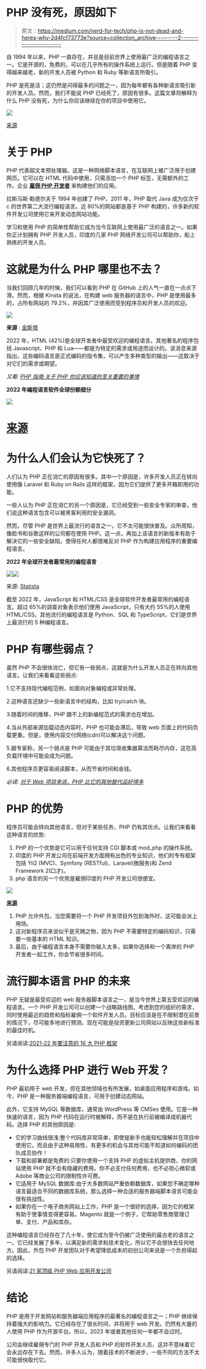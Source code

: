 # PHP 没有死，原因如下

> 原文：<https://medium.com/nerd-for-tech/php-is-not-dead-and-heres-why-2d4fcf73773e?source=collection_archive---------2----------------------->

自 1994 年以来，PHP 一直存在，并且是目前世界上使用最广泛的编程语言之一。它是开源的，免费的，可以在几乎所有的操作系统上运行。但是随着 PHP 变得越来越老，新的开发人员被 Python 和 Ruby 等新语言所吸引。

PHP 是死是活；这仍然是问得最多的问题之一，因为每年都有各种新语言吸引新的开发人员。然而，我们不能说 PHP 已经死了，原因有很多。这篇文章将解释为什么 PHP 没有死，为什么你应该继续在你的项目中使用它。

![](img/977c38136fb7d7a2f5fb161d59732f08.png)

[来源](https://www.freepik.com/free-vector/pair-programming-concept-illustration_8449769.htm#page=2&query=PHP&position=12&from_view=search&track=sph)

# 关于 PHP

PHP 代表超文本预处理器。这是一种网络脚本语言，在互联网上被广泛用于创建网页。它可以在 HTML 代码中使用，只需添加一个 PHP 标签，无需额外的工作。企业 [**雇佣 PHP 开发者**](https://www.valuecoders.com/hire-developers/hire-php-developers) 来构建他们的应用。

拉斯马斯·勒德尔夫于 1994 年创建了 PHP，2011 年，PHP 取代 Java 成为仅次于 c 的世界第二大流行编程语言。近 80%的网站都是基于 PHP 构建的，许多新的软件开发公司使用它来开发动态网站功能。

学习和使用 PHP 的简单性帮助它成为当今互联网上使用最广泛的语言之一。如果你正计划拥有 PHP 开发人员，印度的几家 PHP 网络开发公司可以帮助你，船上熟练的开发人员。

# 这就是为什么 PHP 哪里也不去？

当我们回顾几年的时候，我们可以看到 PHP 在 GitHub 上的人气一直在一点点下滑。然而，根据 Kinsta 的说法，在构建 web 服务器的语言中，PHP 是使用最多的，占所有网站的 79.2%，并因其广泛使用而受到程序员和开发人员的欢迎。

![](img/a9fcc704c82e629917bf5aa561f2758b.png)

**来源** : [金斯塔](https://kinsta.com/php-market-share/#:~:text=PHP%20is%20the%20most%20used,due%20to%20its%20widespread%20use.)

2022 年，HTML (42%)是全球开发者中最受欢迎的编程语言。其他著名的程序包括 Javascript、PHP 和 Lua——都是为特定的需求或用途而设计的。该消息来源指出，这些编码语言是正式编码的指令集，可以产生多种类型的输出——这取决于对它们的需求或期望。

*又看:* [*PHP 指南:关于 PHP 你应该知道的至关重要的事情*](https://www.valuecoders.com/blog/technology-and-apps/php-guide-vital-things-you-should-know-about-php/)

**2022 年编程语言软件全球份额细分**

![](img/1e28695f7bf3cb76bc1afa98041ed75a.png)

# [来源](https://www.statista.com/statistics/495026/programming-language-breakdown-by-industry/)

# 为什么人们会认为它快死了？

人们认为 PHP 正在消亡的原因有很多。其中一个原因是，许多开发人员正在转向使用像 Laravel 和 Ruby on Rails 这样的框架，因为它们提供了更多开箱即用的功能。

一些人认为 PHP 正在消亡的另一个原因是，它已经受到一些安全专家的审查，他们说这种语言包含可以被黑客利用的安全漏洞。

然而，尽管 PHP 是世界上最流行的语言之一，它不太可能很快普及。众所周知，像脸书和谷歌这样的公司都在使用 PHP。这一点，再加上该语言的新版本有助于解决它的一些安全缺陷，使得任何人都很难反对 PHP 作为构建应用程序的重要编程语言。

**2022 年全球开发者最常用的编程语言**

![](img/bd43d96fb8d42e758af04c91f8d3b12c.png)![](img/a14b40509687b425df6c5ae3e6585eea.png)

来源: [Statista](https://www.statista.com/statistics/793628/worldwide-developer-survey-most-used-languages/)

截至 2022 年，JavaScript 和 HTML/CSS 是全球软件开发者最常用的编程语言。超过 65%的调查对象表示他们使用 JavaScript，只有大约 55%的人使用 HTML/CSS。其他流行的编程语言是 Python、SQL 和 TypeScript，它们是世界上最流行的 5 种编程语言。

# PHP 有哪些弱点？

虽然 PHP 不会很快消亡，但它有一些弱点，这就是为什么开发人员正在转向其他语言。让我们来看看这些弱点:

1.它不支持现代编程范例，如面向对象编程或异常处理。

2.这种语言还缺少一些新语言中的结构，比如 try/catch 块。

3.随着时间的推移，PHP 跟不上的新编程范式的需求也在增加。

4.当从外部来源加载动态内容时，PHP 也可能会滞后，导致 web 页面上的代码负载更重。但是，使用内容交付网络(cdn)可以解决这个问题。

5.据专家称，另一个弱点是 PHP 可能由于其垃圾收集器算法而耗尽内存，这在高负载环境中可能会成为问题。

6.其他程序员更容易阅读脚本，从而节省时间和金钱。

*必读:* [*对于 Web 项目来说，PHP 比它的其他替代品好得多*](https://www.valuecoders.com/blog/technology-and-apps/how-is-php-better-than-its-other-alternatives-for-web-projects/)

# PHP 的优势

程序员可能会转向其他语言，但对于某些任务，PHP 仍有其优点。让我们来看看这种语言的优势:

1.  PHP 的一个优势是它可以用于任何支持 CGI 脚本或 mod_php 的操作系统。
2.  印度的 PHP 开发公司在前端开发方面拥有出色的专业知识，他们的专有框架包括 Yii2 (MVC)、Symfony (RESTful)、Laravel(微服务)和 Zend Framework 2(口才)。
3.  php 语言的另一个优势是雇佣印度的 PHP 开发公司很便宜。

![](img/97d21b2b983b0f1cf9b4bf745d75cf17.png)

[**来源**](https://www.freepik.com/free-vector/development-concept-illustration_5798429.htm#page=2&query=PHP&position=46&from_view=search&track=sph)

1.  PHP 允许外包，当您需要将一个 PHP 开发项目外包到海外时，这可能会派上用场。
2.  这对新程序员来说似乎是天赐之物，因为 PHP 不需要特定的编码知识，只需要一些基本的 HTML 知识。
3.  最后，由于编程语言本身不需要你输入太多，如果你选择和一个离岸的 PHP 开发者一起工作，你会节省很多时间。

# 流行脚本语言 PHP 的未来

PHP 无疑是最受欢迎的 web 服务器脚本语言之一，是当今世界上第五受欢迎的编程语言。一个 PHP 开发公司可以创建一个战略路线图，考虑到您的组织的需求，同时使用最近的趋势和指标雇佣一个软件开发人员。目标应该是在不限制潜在前景的情况下，尽可能多地进行预测。现在可能是投资更新公司网站以反映这些新标准的最佳时机。

另请阅读:[2021-22 年要注意的 16 大 PHP 框架](https://www.valuecoders.com/blog/technology-and-apps/top-16-popular-php-frameworks-to-watch-out-for-in-2020/)

# 为什么选择 PHP 进行 Web 开发？

PHP 最初用于 web 开发，但在其他领域也有所发展，如桌面应用程序和游戏。如今，PHP 是一种服务器端编程语言，可用于创建动态网站。

此外，它支持 MySQL 等数据库，通常由 WordPress 等 CMSes 使用。它是一种快速的语言，因为 PHP 代码在运行时被解释，而不是在执行前被编译成机器代码。选择 PHP 的其他原因是:

*   它的学习曲线很浅:整个代码库非常简单，即使是新手也能轻松理解并在项目中使用它。而且由于这种易用性，有更多的机会与其他可能不知道如何编码的团队成员协作！
*   下载和部署都是免费的:只要你使用一个支持 PHP 的虚拟主机提供商，你的网站使用 PHP 就不会有隐藏的费用。你不必支付任何费用，也不必担心微软或 Adobe 等商业公司的限制性许可费。
*   它适用于 MySQL 数据库:由于大多数网站严重依赖数据库，如果您不确定哪种语言最适合不同的数据库系统，那么选择一种合适的服务器端脚本语言可能会很有挑战性。
*   如果你在一个电子商务网站上工作，PHP 是一个很好的选择，因为它的框架有助于使事情变得更容易。Magento 就是一个例子，它帮助零售商管理订单、支付、产品和库存。

这种编程语言已经存在了几十年，使它成为至今仍被广泛使用的最古老的语言之一。它已经发展了多年，以满足新的需求和技术变化，所以它不会很快去任何地方。因此，外包 PHP 开发团队对于希望降低成本的初创公司来说是一个负担得起的选择。

另请阅读:[21 家顶级 PHP Web 应用开发公司](https://www.valuecoders.com/blog/outsourcing-and-off-shoring/top-php-web-development-companies/)

# 结论

PHP 是用于开发网站和服务器端应用程序的最著名的编程语言之一；PHP 继续保持着强大的影响力。它已经存在了很长时间，并将用于 web 开发。仍然有大量的人使用 PHP 作为开源平台。所以，2023 年或者其他任何一年都不会过时。

公司会继续雇佣专门的 PHP 开发人员和 PHP 的软件开发人员，这并不意味着它会永远存在下去。然而，许多人认为，随着技术的不断进步，一些不同的方法不太可能很快取代它。